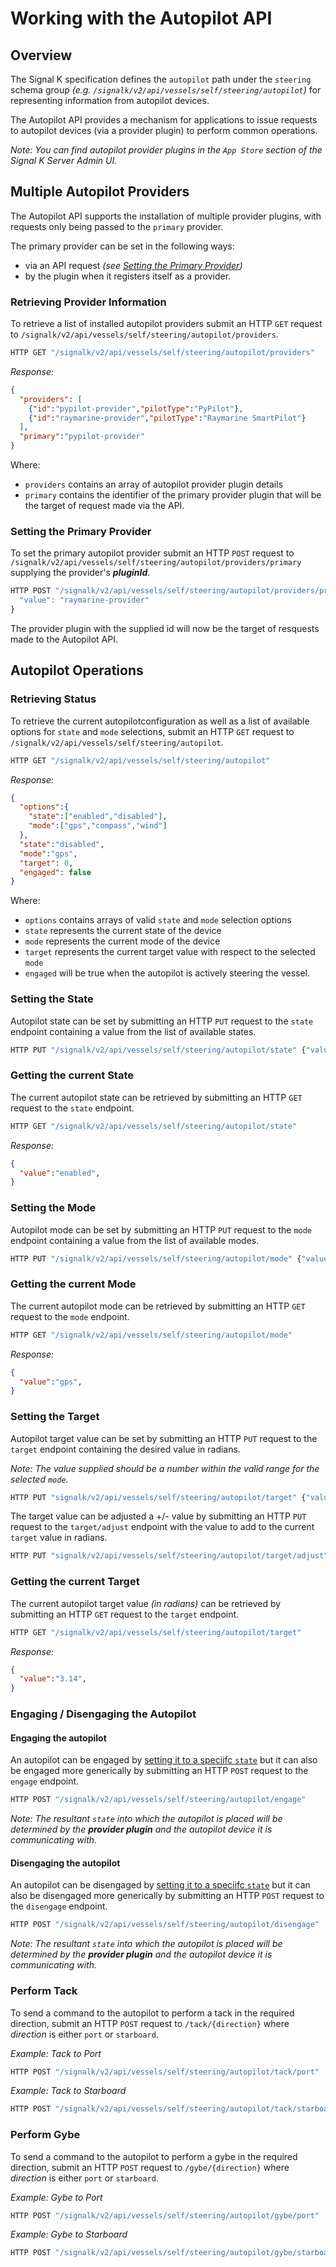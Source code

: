 # Working with the Autopilot API


## Overview

The Signal K specification defines the `autopilot` path under the `steering` schema group _(e.g. `/signalk/v2/api/vessels/self/steering/autopilot`)_ for representing information from autopilot devices.

The Autopilot API provides a mechanism for applications to issue requests to autopilot devices (via a provider plugin) to perform common operations.

 _Note: You can find autopilot provider plugins in the `App Store` section of the Signal K Server Admin UI._

## Multiple Autopilot Providers

The Autopilot API supports the installation of multiple provider plugins, with requests only being passed to the `primary` provider.

The primary provider can be set in the following ways:
- via an API request _(see [Setting the Primary Provider](#setting-the-primary-provider))_
- by the plugin when it registers itself as a provider.

### Retrieving Provider Information

To retrieve a list of installed autopilot providers submit an HTTP `GET` request to `/signalk/v2/api/vessels/self/steering/autopilot/providers`.

```typescript
HTTP GET "/signalk/v2/api/vessels/self/steering/autopilot/providers"
```
_Response:_

```JSON
{
  "providers": [
    {"id":"pypilot-provider","pilotType":"PyPilot"},
    {"id":"raymarine-provider","pilotType":"Raymarine SmartPilot"}
  ],
  "primary":"pypilot-provider"
}
```

Where:
- `providers` contains an array of autopilot provider plugin details
- `primary` contains the identifier of the primary provider plugin that will be the target of request made via the API.


### Setting the Primary Provider

To set the primary autopilot provider submit an HTTP `POST` request to `/signalk/v2/api/vessels/self/steering/autopilot/providers/primary` supplying the provider's _**pluginId**_.

```typescript
HTTP POST "/signalk/v2/api/vessels/self/steering/autopilot/providers/primary" {
  "value": "raymarine-provider"
}
```

The provider plugin with the supplied id will now be the target of resquests made to the Autopilot API.

## Autopilot Operations

### Retrieving Status

To retrieve the current autopilotconfiguration as well as a list of available options for `state` and `mode` selections, submit an HTTP `GET` request to `/signalk/v2/api/vessels/self/steering/autopilot`.

```typescript
HTTP GET "/signalk/v2/api/vessels/self/steering/autopilot"
```
_Response:_

```JSON
{
  "options":{
    "state":["enabled","disabled"],
    "mode":["gps","compass","wind"]
  },
  "state":"disabled",
  "mode":"gps",
  "target": 0,
  "engaged": false
}
```

Where:
- `options` contains arrays of valid `state` and `mode` selection options
- `state` represents the current state of the device
- `mode` represents the current mode of the device
- `target` represents the current target value with respect to the selected `mode`
- `engaged` will be true when the autopilot is actively steering the vessel.


### Setting the State

Autopilot state can be set by submitting an HTTP `PUT` request to the `state` endpoint containing a value from the list of available states.

```typescript
HTTP PUT "/signalk/v2/api/vessels/self/steering/autopilot/state" {"value": "disabled"}
```

### Getting the current State

The current autopilot state can be retrieved by submitting an HTTP `GET` request to the `state` endpoint.

```typescript
HTTP GET "/signalk/v2/api/vessels/self/steering/autopilot/state"
```

_Response:_

```JSON
{
  "value":"enabled",
}
```

### Setting the Mode

Autopilot mode can be set by submitting an HTTP `PUT` request to the `mode` endpoint containing a value from the list of available modes.

```typescript
HTTP PUT "/signalk/v2/api/vessels/self/steering/autopilot/mode" {"value": "gps"}
```

### Getting the current Mode

The current autopilot mode can be retrieved by submitting an HTTP `GET` request to the `mode` endpoint.

```typescript
HTTP GET "/signalk/v2/api/vessels/self/steering/autopilot/mode"
```

_Response:_

```JSON
{
  "value":"gps",
}
```

### Setting the Target

Autopilot target value can be set by submitting an HTTP `PUT` request to the `target` endpoint containing the desired value in radians.

_Note: The value supplied should be a number within the valid range for the selected `mode`._

```typescript
HTTP PUT "signalk/v2/api/vessels/self/steering/autopilot/target" {"value": 1.1412}
```

The target value can be adjusted a +/- value by submitting an HTTP `PUT` request to the `target/adjust` endpoint with the value to add to the current `target` value in radians.

```typescript
HTTP PUT "signalk/v2/api/vessels/self/steering/autopilot/target/adjust" {"value": -0.1412}
```

### Getting the current Target

The current autopilot target value _(in radians)_ can be retrieved by submitting an HTTP `GET` request to the `target` endpoint.

```typescript
HTTP GET "/signalk/v2/api/vessels/self/steering/autopilot/target"
```

_Response:_

```JSON
{
  "value":"3.14",
}
```

### Engaging / Disengaging the Autopilot

#### Engaging the autopilot 

An autopilot can be engaged by [setting it to a speciifc `state`](#setting-the-state) but it can also be engaged more generically by submitting an HTTP `POST` request to the `engage` endpoint.

```typescript
HTTP POST "/signalk/v2/api/vessels/self/steering/autopilot/engage"
```

_Note: The resultant `state` into which the autopilot is placed will be determined by the **provider plugin** and the autopilot device it is communicating with._

#### Disengaging the autopilot 

An autopilot can be disengaged by [setting it to a speciifc `state`](#setting-the-state) but it can also be disengaged more generically by submitting an HTTP `POST` request to the `disengage` endpoint.

```typescript
HTTP POST "/signalk/v2/api/vessels/self/steering/autopilot/disengage"
```

_Note: The resultant `state` into which the autopilot is placed will be determined by the **provider plugin** and the autopilot device it is communicating with._

### Perform Tack

To send a command to the autopilot to perform a tack in the required direction, submit an HTTP `POST` request to `/tack/{direction}` where _direction_ is either `port` or `starboard`.

_Example: Tack to Port_
```typescript
HTTP POST "/signalk/v2/api/vessels/self/steering/autopilot/tack/port"
```

_Example: Tack to Starboard_
```typescript
HTTP POST "/signalk/v2/api/vessels/self/steering/autopilot/tack/starboard"
```


### Perform Gybe

To send a command to the autopilot to perform a gybe in the required direction, submit an HTTP `POST` request to `/gybe/{direction}` where _direction_ is either `port` or `starboard`.

_Example: Gybe to Port_
```typescript
HTTP POST "/signalk/v2/api/vessels/self/steering/autopilot/gybe/port"
```

_Example: Gybe to Starboard_
```typescript
HTTP POST "/signalk/v2/api/vessels/self/steering/autopilot/gybe/starboard"
```
